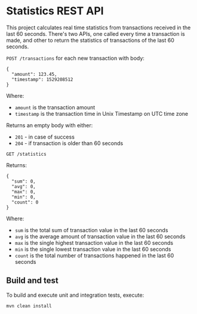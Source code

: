 # Statistics REST API

This project calculates real time statistics from transactions received in the last 60 seconds. There's two APIs, one called every time a transaction is made, and other to return the statistics of transactions of the last 60 seconds.

`POST /transactions` for each new transaction with body:

```$json
{
  "amount": 123.45,
  "timestamp": 1529208512
}
```

Where:

- `amount` is the transaction amount
- `timestamp` is the transaction time in Unix Timestamp on UTC time zone

Returns an empty body with either:

- `201` - in case of success
- `204` - if transaction is older than 60 seconds

`GET /​statistics`

Returns:

```$json
{
  "sum": 0,
  "avg": 0,
  "max": 0,
  "min": 0,
  "count": 0
}
```

Where:

- `sum` is the total sum of transaction value in the last 60 seconds
- `avg` is the average amount of transaction value in the last 60 seconds
- `max` is the single highest transaction value in the last 60 seconds
- `min` is the single lowest transaction value in the last 60 seconds
- `count` is the total number of transactions happened in the last 60 seconds

## Build and test

To build and execute unit and integration tests, execute:

`mvn clean install`

